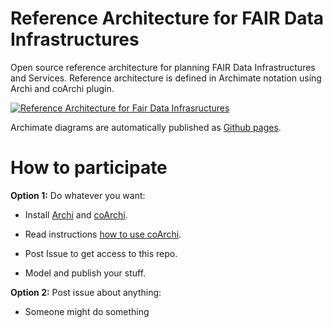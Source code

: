 # Reference Architecture for FAIR Data Infrastructures

Open source reference architecture for planning FAIR Data Infrastructures and Services. Reference architecture is defined in Archimate notation using Archi and coArchi plugin.

[![Reference Architecture for Fair Data Infrasructures](https://amiika.github.io/fair-infrastructures/id-3b7d80b7034c4c77bf160c6465a684d0/images/id-71069ce7a262400c8924d3a31cf66e2d.png)](https://amiika.github.io/fair-infrastructures/?view=id-71069ce7a262400c8924d3a31cf66e2d)

Archimate diagrams are automatically published as [Github pages](https://amiika.github.io/fair-infrastructures).

# How to participate

**Option 1:** Do whatever you want:
   
  * Install [Archi](https://www.archimatetool.com) and [coArchi](https://www.archimatetool.com/plugins/).
  
  * Read instructions [how to use coArchi](https://github.com/markusvanaardt/readme-coArchi).
  
  * Post Issue to get access to this repo.
  
  * Model and publish your stuff.

 **Option 2:** Post issue about anything:

  * Someone might do something
   
